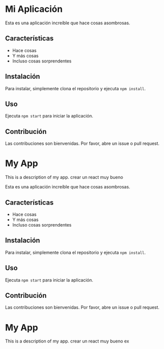 # Mi Aplicación

Esta es una aplicación increíble que hace cosas asombrosas.

## Características

* Hace cosas
* Y más cosas
* Incluso cosas sorprendentes

## Instalación

Para instalar, simplemente clona el repositorio y ejecuta `npm install`.

## Uso

Ejecuta `npm start` para iniciar la aplicación.

## Contribución

Las contribuciones son bienvenidas. Por favor, abre un issue o pull request.
# My App

This is a description of my app.
crear un react muy bueno


Esta es una aplicación increíble que hace cosas asombrosas.

## Características

* Hace cosas
* Y más cosas
* Incluso cosas sorprendentes

## Instalación

Para instalar, simplemente clona el repositorio y ejecuta `npm install`.

## Uso

Ejecuta `npm start` para iniciar la aplicación.

## Contribución

Las contribuciones son bienvenidas. Por favor, abre un issue o pull request.
# My App

This is a description of my app.
crear un react muy bueno
ex